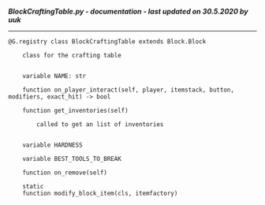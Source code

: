 ***BlockCraftingTable.py - documentation - last updated on 30.5.2020 by uuk***
___

    @G.registry class BlockCraftingTable extends Block.Block
        
        class for the crafting table


        variable NAME: str

        function on_player_interact(self, player, itemstack, button, modifiers, exact_hit) -> bool

        function get_inventories(self)
            
            called to get an list of inventories


        variable HARDNESS

        variable BEST_TOOLS_TO_BREAK

        function on_remove(self)

        static
        function modify_block_item(cls, itemfactory)